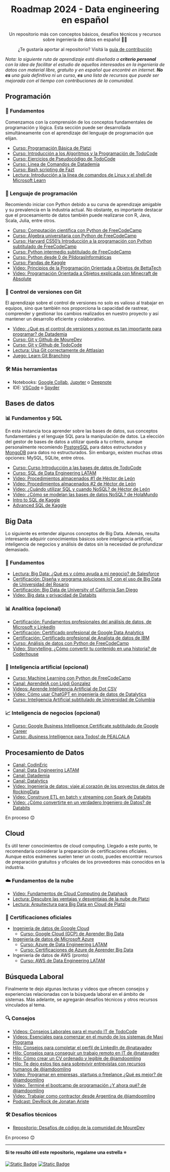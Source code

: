<h1 align="center"> Roadmap 2024 - Data engineering en español</h1>
<p align="center"> Un repositorio más con conceptos básicos, desafíos técnicos y recursos sobre ingeniería de datos en español 🧙✨</p>
<p align="center"> ¿Te gustaría aportar al repositorio? Visitá la <a href="CONTRIBUTING.md">guía de contribución</a> </p>

*Nota: la siguiente ruta de aprendizaje está diseñada a **criterio personal** con la idea de facilitar el estudio de aquellos interesados en la ingeniería de datos con material libre, gratuito y en español que encontré en internet. **No es** una guía definitiva ni un curso, **es** una lista de recursos que puede ser mejorada con el tiempo con contribuciones de la comunidad.*

## Programación
### 🚀 Fundamentos

Comenzamos con la comprensión de los conceptos fundamentales de programación y lógica. Esta sección puede ser desarrollada simultáneamente con el aprendizaje del lenguaje de programación que elijan.

- [Curso: Programación Básica de Platzi](https://platzi.com/cursos/programacion-basica/)
- [Curso: Introducción a los Algoritmos y la Programación de TodoCode](https://www.youtube.com/playlist?list=PLQxX2eiEaqbzRVxjkstjLmmn9enb0x3zi)
- [Curso: Ejercicios de Pseudocódigo de TodoCode](https://www.youtube.com/playlist?list=PLQxX2eiEaqbwHMRObsvtRSb6sA43msUJt)
- [Curso: Linea de Comandos de Datademia](https://www.youtube.com/playlist?list=PLlhVpWerA0KzfxmP5CRFvmnEkRFldCUqI)
- [Curso: Bash scripting de Fazt](https://www.youtube.com/playlist?list=PLL0TiOXBeDai--LxFT1tro1qzO4Ayg5p_)
- [Lectura: Introducción a la línea de comandos de Linux y el shell de Microsoft Learn](https://learn.microsoft.com/es-es/training/paths/shell/)

### 🐍 Lenguaje de programación

Recomiendo iniciar con Python debido a su curva de aprendizaje amigable y su prevalencia en la industria actual. No obstante, es importante destacar que el procesamiento de datos también puede realizarse con R, Java, Scala, Julia, entre otros.

- [Curso: Computación científica con Python de FreeCodeCamp](https://www.freecodecamp.org/learn/scientific-computing-with-python/)
- [Curso: Álgebra universitaria con Python de FreeCodeCamp](https://www.freecodecamp.org/learn/college-algebra-with-python/)
- [Curso: Harvard CS50’s Introducción a la programación con Python subtítulado de FreeCodeCamp](https://www.youtube.com/watch?v=nLRL_NcnK-4&ab_channel=freeCodeCamp.org)
- [Curso: Python intermedio subtitulado de FreeCodeCamp](https://www.youtube.com/watch?v=HGOBQPFzWKo&ab_channel=freeCodeCamp.org)
- [Curso: Python desde 0 de PildorasInformáticas](https://www.youtube.com/playlist?list=PLU8oAlHdN5BlvPxziopYZRd55pdqFwkeS)
- [Curso: Pandas de Kaggle](https://www.kaggle.com/learn/pandas)
- [Video: Principios de la Programación Orientada a Objetos de BettaTech](https://www.youtube.com/watch?v=tTPeP5dVuA4&ab_channel=BettaTech)
- [Video: Programación Orientada a Objetos explicada con Minecraft de Absolute](https://www.youtube.com/playlist?list=PL-9YbO84eUcfKPIbzI6-ledKGY_6_Fvcj)

### 🔄 Control de versiones con Git

El aprendizaje sobre el control de versiones no solo es valioso al trabajar en equipos, sino que también nos proporciona la capacidad de rastrear, comprender y gestionar los cambios realizados en nuestro proyecto y así mantener un desarrollo eficiente y colaborativo.

- [Video: ¿Qué es el control de versiones y porque es tan importante para programar? de Datademia](https://www.youtube.com/watch?v=8HSjmgeJxqg&ab_channel=Datademia)
- [Curso: Git y Github de MoureDev](https://www.youtube.com/watch?v=3GymExBkKjE&ab_channel=MoureDevbyBraisMoure)
- [Curso: Git y Github de TodoCode](https://www.youtube.com/playlist?list=PLQxX2eiEaqby-qh4raiKfYyb4T7WyHsfW)
- [Lectura: Usa Git correctamente de Attlasian](https://www.atlassian.com/es/git)
- [Juego: Learn Git Branching](https://learngitbranching.js.org/?locale=es_AR)

### 🛠️ Más herramientas

- Notebooks: [Google Collab](https://colab.google/), [Jupyter](https://jupyter.org/) o [Deepnote](https://deepnote.com/)
- IDE: [VSCode](https://code.visualstudio.com/) o [Spyder](https://www.spyder-ide.org/)

## Bases de datos
### 📊 Fundamentos y SQL
En esta instancia toca aprender sobre las bases de datos, sus conceptos fundamentales y el lenguaje SQL para la manipulación de datos.
La elección del gestor de bases de datos a utilizar queda a tu criterio, aunque personalmente recomiendo [PostgreSQL](https://www.postgresql.org/) para datos estructurados y [MongoDB](https://www.mongodb.com/es) para datos no estructurados. Sin embargo, existen muchas otras opciones: MySQL, SQLite, entre otros.
- [Curso: Curso Introducción a las bases de datos de TodoCode](https://www.youtube.com/playlist?list=PLQxX2eiEaqbwcW3dkmUqJq7B-SXHyCglf)
- [Curso: SQL de Data Engineering LATAM](https://www.youtube.com/playlist?list=PLdxuOh58KNA6ybDbpk4pmk5BCxluqz5cS)
- [Video: Procedimientos almacenados #1 de Héctor de León](https://youtu.be/NCcc2aISGtE?si=SZpgTmkSRmYzzmRd)
- [Video: Procedimientos almacenados #2 de Héctor de León](https://youtu.be/B9yw925kdiw?si=WwndA4YEmzKS3MsN)
- [Video: ¿Cuándo utilizar SQL y cuando NoSQL? de Héctor de León](https://www.youtube.com/watch?v=EwJlyyq2urE&list=PLWYKfSbdsjJi6lb_dZ-UrGwRCJxmjhapl&index=9&ab_channel=hdeleon.net)
- [Video: ¿Cómo se modelan las bases de datos NoSQL? de HolaMundo](https://youtu.be/Zdlude8l8w4?si=gfIqq3gknpT4nDT4)
- [Intro to SQL de Kaggle](https://www.kaggle.com/learn/intro-to-sql)
- [Advanced SQL de Kaggle](https://www.kaggle.com/learn/advanced-sql)

## Big Data
Lo siguiente es entender algunos conceptos de Big Data. Además, resulta interesante adquirir conocimientos básicos sobre inteligencia artificial, inteligencia de negocios y análisis de datos sin la necesidad de profundizar demasiado.
### 🚀 Fundamentos
- [Lectura: Big Data: ¿Qué es y cómo ayuda a mi negocio? de Salesforce](https://www.salesforce.com/mx/blog/big-data/)
- [Certificación: Diseña y programa soluciones IoT con el uso de Big Data de Universidad del Rosario](https://www.edx.org/es/certificates/professional-certificate/urosariox-internet-de-las-cosas-iot-big-data-y-sus-aplicaciones?index=spanish_product&queryID=b0edf1baa13ad200be83166c876cea13&position=1&results_level=second-level-results&term=big+data&objectID=program-04e59d90-d7a3-48bb-a1f6-603982989153&campaign=Internet+de+las+cosas+%28IoT%29%2C+Big+Data+y+sus+aplicaciones&source=edX&product_category=professional-certificate&placement_url=https%3A%2F%2Fwww.edx.org%2Fes%2Fsearch)
- [Certificación: Big Data de University of California San Diego](https://www.coursera.org/specializations/big-data)
- [Video: Big data y privacidad de Databits](https://www.youtube.com/watch?v=-5kmGbc0RFM&list=PLkNVRh-NXvLaEbeScgn1raK48gxiEj_1q&index=18&ab_channel=Databits)
### 📊 Analítica (opcional)
- [Certificación: Fundamentos profesionales del análisis de datos, de Microsoft y LinkedIn](https://www.linkedin.com/learning/paths/fundamentos-profesionales-del-analisis-de-datos-por-microsoft-y-linkedin?src=direct%2Fnone&veh=direct%2Fnone)
- [Certificación: Certificado profesional de Google Data Analytics](https://www.coursera.org/professional-certificates/google-data-analytics#courses)
- [Certificación: Certificado profesional de Analista de datos de IBM](https://www.coursera.org/professional-certificates/ibm-data-analyst)
- [Curso: Análisis de datos con Python de FreeCodeCamp](https://www.freecodecamp.org/learn/data-analysis-with-python/)
- [Video: Storytelling: ¿Cómo convertir tu contenido en una historia? de Coderhouse](https://www.youtube.com/watch?v=pPHRb1dVRDE&ab_channel=Coderhouse)
### 🤖 Inteligencia artificial (opcional)
- [Curso: Machine Learning con Python de FreeCodeCamp](https://www.freecodecamp.org/learn/machine-learning-with-python/)
- [Canal: AprendeIA con Ligdi Gonzalez](https://www.youtube.com/@aprendeIA/playlists)
- [Videos: Aprende Inteligencia Artificial de Dot CSV](https://www.youtube.com/playlist?list=PL-Ogd76BhmcC_E2RjgIIJZd1DQdYHcVf0)
- [Video: Cómo usar ChatGPT en ingeniería de datos de Datalytics](https://www.youtube.com/watch?v=cg9VGCqLe9U&ab_channel=Datalytics)
- [Curso: Inteligencia Artificial subtitulado de Universidad de Columbia](https://www.edx.org/es/learn/artificial-intelligence/columbia-university-artificial-intelligence-ai)
### 📈 Inteligencia de negocios (opcional)
- [Curso: Google Business Intelligence Certificate subtitulado de Google Career](https://www.youtube.com/playlist?list=PLTZYG7bZ1u6r3YwRBuSE7xIMYAiN2Bl85)
- [Curso: ¡Business Intelligence para Todos! de PEALCALA](https://www.youtube.com/playlist?list=PLCpKRQB2yv13cmUkcVlxVWA3md3uE9u3N)

## Procesamiento de Datos
- [Canal: CodinEric](https://www.youtube.com/@CodinEric)
- [Canal: Data Engineering LATAM](https://www.youtube.com/@DataEngineeringLatam)
- [Canal: Datademia](https://www.youtube.com/@datademia)
- [Canal: Datalytics](https://www.youtube.com/@datalytics.mejorcondatos)
- [Video: Ingeniería de datos: viaje al corazón de los proyectos de datos de RockingData](https://www.youtube.com/watch?v=UPPOEFUrvFU&list=PLwKA-LJRe79hxt69x6GVqTofHUetiB9vQ&index=8&ab_channel=RockingData)
- [Video: Construye ETL en batch y streaming con Spark de Databits](https://www.youtube.com/watch?v=hvwuMCPSB3M&list=PLkNVRh-NXvLaEbeScgn1raK48gxiEj_1q&index=13&ab_channel=Databits)
- [Video: ¿Cómo convertirte en un verdadero Ingeniero de Datos? de Databits](https://www.youtube.com/watch?v=OiWR3pRyvgE&list=PLkNVRh-NXvLaEbeScgn1raK48gxiEj_1q&index=4&ab_channel=Databits)

En proceso 😊

## Cloud

Es útil tener conocimientos de cloud computing. Llegado a este punto, te recomendaría considerar la preparación de certificaciones oficiales. Aunque estos exámenes suelen tener un costo, puedes encontrar recursos de preparación gratuitos y oficiales de los proveedores más conocidos en la industria.

### ☁️ Fundamentos de la nube

- [Video: Fundamentos de Cloud Computing de Datahack](https://www.youtube.com/watch?v=ck9qignm_uY&ab_channel=Datahack)
- [Lectura: Descubre las ventajas y desventajas de la nube de Platzi](https://platzi.com/blog/ventajas-y-desventajas-de-la-nube-guia-completa/)
- [Lectura: Arquitectura para Big Data en Cloud de Platzi](https://platzi.com/blog/arquitectura-para-big-data-cloud/)

### 📜 Certificaciones oficiales

- [Ingeniería de datos de Google Cloud](https://www.cloudskillsboost.google/paths/16?hl=es-419)
    - [Curso: Google Cloud (GCP) de Aprender Big Data](https://www.youtube.com/playlist?list=PLGnDOd349NCNtUCRdRbtMRKl0V2gPPr5G)
- [Ingeniería de datos de Microsoft Azure](https://learn.microsoft.com/es-es/credentials/certifications/exams/dp-203/)
    - [Curso: Azure de Data Engineering LATAM](https://www.youtube.com/playlist?list=PLdxuOh58KNA5KdJXw7Z3TZMgKD90guixl)
    - [Curso: Certificaciones de Azure de Aprender Big Data](https://www.youtube.com/playlist?list=PLGnDOd349NCNxtsQpeWtIyD7lY1IrYw-n)
- Ingeniería de datos de AWS (pronto)
    - [Curso: AWS de Data Engineering LATAM](https://www.youtube.com/playlist?list=PLdxuOh58KNA5wi_1xtajCa9WjpobZUZl-)

## Búsqueda Laboral
Finalmente te dejo algunas lecturas y videos que ofrecen consejos y experiencias relacionadas con la búsqueda laboral en el ámbito de sistemas. Más adelante, se agregarán desafíos técnicos y otros recursos vinculados al tema.
### 🔍 Consejos
- [Videos: Consejos Laborales para el mundo IT de TodoCode](https://www.youtube.com/playlist?list=PLQxX2eiEaqbwcH3zocNIeDNL6ExUorxa9)
- [Videos: Esenciales para comenzar en el mundo de los sistemas de Maxi Programa](https://www.youtube.com/playlist?list=PLQRFzsIQFmxq6DUftRLXkOE5hiEej2EoJ)
- [Hilo: Consejos para completar el perfil de LinkedIn de @natayadev](https://twitter.com/natayadev/status/1667477410172882944)
- [Hilo: Consejos para conseguir un trabajo remoto en IT de @natayadev](https://twitter.com/natayadev/status/1714336919876747318)
- [Hilo: Cómo crear un CV ordenado y legible de @iamdoomling](https://twitter.com/iamdoomling/status/1410207350418509825)
- [Hilo: Te dejo estos tips para sobrevivir entrevistas con recursos humanos de @iamdoomling](https://twitter.com/iamdoomling/status/1468294464636653569)
- [Video: Programar en empresas, startups o freelance ¿Qué es mejor? de @iamdoomling](https://www.youtube.com/watch?v=JyTOzSuh4Ho&ab_channel=ProgramandoconBel)
- [Video: Terminé el bootcamp de programación ¿Y ahora qué? de @iamdoomling](https://www.youtube.com/watch?v=XDrgvD5Vp9Q&ab_channel=ProgramandoconBel)
- [Video: Trabajar como contractor desde Argentina de @iamdoomling](https://www.youtube.com/watch?v=2rLfcDI9Oh0&ab_channel=ProgramandoconBel)
- [Podcast: DevRock de Jonatan Ariste](https://open.spotify.com/show/5uRPZ5r7bRkW29c5AkppXq)

### 🛠️ Desafíos técnicos
- [Repositorio: Desafíos de código de la comunidad de MoureDev](https://github.com/mouredev/Code-Challenges)
  
En proceso 😊

---
**Si te resultó útil este repositorio, regalame una estrella ⭐**

<a href="https://cafecito.app/natayafs"> <img alt="Static Badge" src="https://img.shields.io/badge/cafecito-purple?style=social&logo=buy%20me%20a%20coffee&link=https%3A%2F%2Fcafecito.app%2Fnatayafs"></a> <a href="https://www.buymeacoffee.com/natayafs"> <img alt="Static Badge" src="https://img.shields.io/badge/buy_me_a_coffee-purple?style=social&logo=buy%20me%20a%20coffee&link=https%3A%2F%2Fwww.buymeacoffee.com%2Fnatayafs"></a>
